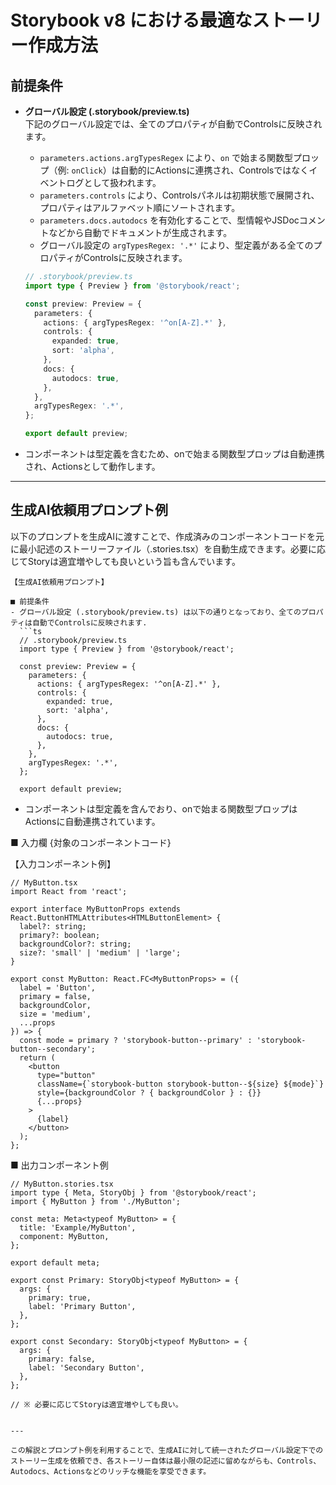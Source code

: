 # Storybook v8 における最適なストーリー作成方法

## 前提条件

- **グローバル設定 (.storybook/preview.ts)**  
  下記のグローバル設定では、全てのプロパティが自動でControlsに反映されます。  
  - `parameters.actions.argTypesRegex` により、`on` で始まる関数型プロップ（例: `onClick`）は自動的にActionsに連携され、Controlsではなくイベントログとして扱われます。  
  - `parameters.controls` により、Controlsパネルは初期状態で展開され、プロパティはアルファベット順にソートされます。  
  - `parameters.docs.autodocs` を有効化することで、型情報やJSDocコメントなどから自動でドキュメントが生成されます。  
  - グローバル設定の `argTypesRegex: '.*'` により、型定義がある全てのプロパティがControlsに反映されます。

  ```ts
  // .storybook/preview.ts
  import type { Preview } from '@storybook/react';

  const preview: Preview = {
    parameters: {
      actions: { argTypesRegex: '^on[A-Z].*' },
      controls: {
        expanded: true,
        sort: 'alpha',
      },
      docs: {
        autodocs: true,
      },
    },
    argTypesRegex: '.*',
  };

  export default preview;
  ```

- コンポーネントは型定義を含むため、onで始まる関数型プロップは自動連携され、Actionsとして動作します。

---

## 生成AI依頼用プロンプト例

以下のプロンプトを生成AIに渡すことで、作成済みのコンポーネントコードを元に最小記述のストーリーファイル（.stories.tsx）を自動生成できます。必要に応じてStoryは適宜増やしても良いという旨も含んでいます。

```
【生成AI依頼用プロンプト】

■ 前提条件
- グローバル設定 (.storybook/preview.ts) は以下の通りとなっており、全てのプロパティは自動でControlsに反映されます.
  ```ts
  // .storybook/preview.ts
  import type { Preview } from '@storybook/react';

  const preview: Preview = {
    parameters: {
      actions: { argTypesRegex: '^on[A-Z].*' },
      controls: {
        expanded: true,
        sort: 'alpha',
      },
      docs: {
        autodocs: true,
      },
    },
    argTypesRegex: '.*',
  };

  export default preview;
  ```
- コンポーネントは型定義を含んでおり、onで始まる関数型プロップはActionsに自動連携されています。

■ 入力欄
{対象のコンポーネントコード}

【入力コンポーネント例】
```tsx
// MyButton.tsx
import React from 'react';

export interface MyButtonProps extends React.ButtonHTMLAttributes<HTMLButtonElement> {
  label?: string;
  primary?: boolean;
  backgroundColor?: string;
  size?: 'small' | 'medium' | 'large';
}

export const MyButton: React.FC<MyButtonProps> = ({
  label = 'Button',
  primary = false,
  backgroundColor,
  size = 'medium',
  ...props
}) => {
  const mode = primary ? 'storybook-button--primary' : 'storybook-button--secondary';
  return (
    <button
      type="button"
      className={`storybook-button storybook-button--${size} ${mode}`}
      style={backgroundColor ? { backgroundColor } : {}}
      {...props}
    >
      {label}
    </button>
  );
};
```

■ 出力コンポーネント例
```tsx
// MyButton.stories.tsx
import type { Meta, StoryObj } from '@storybook/react';
import { MyButton } from './MyButton';

const meta: Meta<typeof MyButton> = {
  title: 'Example/MyButton',
  component: MyButton,
};

export default meta;

export const Primary: StoryObj<typeof MyButton> = {
  args: {
    primary: true,
    label: 'Primary Button',
  },
};

export const Secondary: StoryObj<typeof MyButton> = {
  args: {
    primary: false,
    label: 'Secondary Button',
  },
};

// ※ 必要に応じてStoryは適宜増やしても良い。
```
``` 

---

この解説とプロンプト例を利用することで、生成AIに対して統一されたグローバル設定下でのストーリー生成を依頼でき、各ストーリー自体は最小限の記述に留めながらも、Controls、Autodocs、Actionsなどのリッチな機能を享受できます。